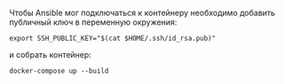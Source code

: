 Чтобы Ansible мог подключаться к контейнеру необходимо добавить публичный ключ в переменную окружения:

```shell
export SSH_PUBLIC_KEY="$(cat $HOME/.ssh/id_rsa.pub)"
```

и собрать контейнер:

```shell
docker-compose up --build
```

